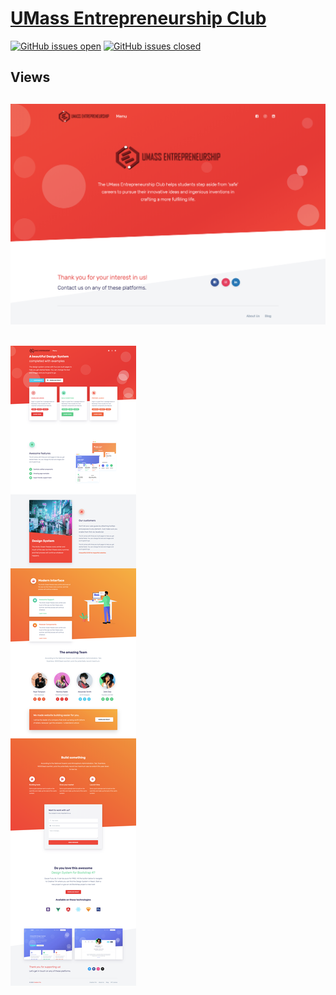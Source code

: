 # [UMass Entrepreneurship Club](https://github.com/build-umass/entrepreneurship-club)


[![GitHub issues open](https://img.shields.io/github/issues/build-umass/entrepreneurship-club.svg?maxAge=2592000)](https://github.com/build-umass/entrepreneurship-club/issues?q=is%3Aopen+is%3Aissue)
[![GitHub issues closed](https://img.shields.io/github/issues-closed-raw/build-umass/entrepreneurship-club.svg?maxAge=2592000)](https://github.com/build-umass/entrepreneurship-club/issues?q=is%3Aissue+is%3Aclosed) 

## Views
![Current Homepage](https://raw.githubusercontent.com/build-umass/entrepreneurship-club/rebranded-template/src/assets/img/theme/Home_Page.png)
---
![Argon Design System](https://raw.githubusercontent.com/build-umass/entrepreneurship-club/rebranded-template/src/assets/img/theme/Argon_Page.png)
---